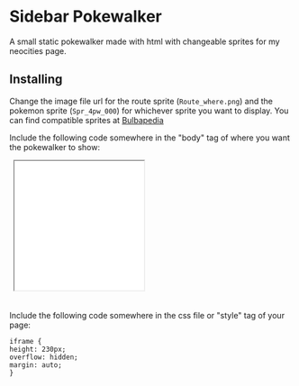 <h1>Sidebar Pokewalker</h1>
<p>A small static pokewalker made with html with changeable sprites for my neocities page.</p>
<h2>Installing</h2>
<p>Change the image file url for the route sprite (<code>Route_where.png</code>) and the pokemon sprite (<code>Spr_4pw_000</code>) for whichever sprite you want to display. You can find compatible sprites at <a href="https://archives.bulbagarden.net/wiki/Category:Pok%C3%A9walker_sprites">Bulbapedia</a></p>

<p>Include the following code somewhere in the "body" tag of where you want the pokewalker to show:</p>
<code> <iframe style="height:230px; width:230px;" scrolling="no" src="/pokewalker.html" title="pokewalker"></iframe> </code>
<br>
<br>
<p>Include the following code somewhere in the css file or "style" tag of your page:</p>
<code>iframe {
height: 230px;
overflow: hidden;
margin: auto;
}</code>
